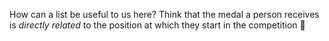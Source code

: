 How can a list be useful to us here? Think that the medal a person receives is _directly related_ to the position at which they start in the competition :thought_balloon: